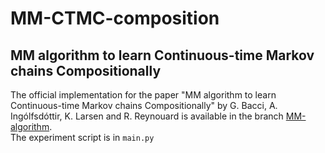 # MM-CTMC-composition
## MM algorithm to learn Continuous-time Markov chains Compositionally

The official implementation for the paper "MM algorithm to learn Continuous-time Markov chains Compositionally" by G. Bacci, A. Ingólfsdóttir, K. Larsen and R. Reynouard is available in the branch [MM-algorithm](https://github.com/Rapfff/Learning-Probabilistic-models/tree/MM-algorithm).\
The experiment script is in `main.py`
